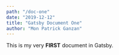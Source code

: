```yaml
---
path: "/doc-one"
date: "2019-12-12"
title: "Gatsby Document One"
author: "Mon Patrick Ganzan"
---
```


This is my very **FIRST** document in Gatsby.
